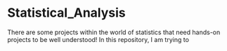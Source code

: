 # Statistical_Analysis

There are some projects within the world of statistics that need hands-on projects to be well understood!
In this repository, I am trying to
